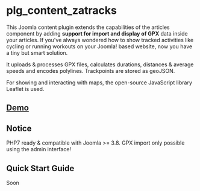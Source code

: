 # plg_content_zatracks

This Joomla content plugin extends the capabilities of the articles component by adding **support for import and display of GPX** data inside your articles. If you've always wondered how to show tracked activities like cycling or running workouts on your Joomla! based website, now you have a tiny but smart solution.

It uploads &amp; processes GPX files, calculates durations, distances &amp; average speeds and encodes polylines. Trackpoints are stored as geoJSON.

For showing and interacting with maps, the open-source JavaScript library Leaflet is used.

## [Demo](http://jcycle.org/roadbook/44-we-won-an-j-otto-award)

## Notice
PHP7 ready &amp; compatible with Joomla >= 3.8. GPX import only possible using the admin interface!

## Quick Start Guide
Soon
